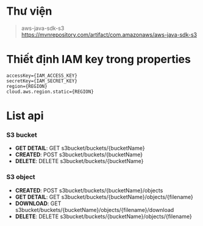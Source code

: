 # Thư viện
> aws-java-sdk-s3
> https://mvnrepository.com/artifact/com.amazonaws/aws-java-sdk-s3

# Thiết định IAM key trong properties
```shell
accessKey={IAM_ACCESS_KEY}
secretKey={IAM_SECRET_KEY}
region={REGION}
cloud.aws.region.static={REGION}
```
# List api
### S3 bucket
* **GET DETAIL**: GET s3bucket/buckets/{bucketName}
* **CREATED**: POST s3bucket/buckets/{bucketName}
* **DELETE**: DELETE s3bucket/buckets/{bucketName}

### S3 object
* **CREATED**: POST s3bucket/buckets/{bucketName}/objects
* **GET DETAIL**: GET s3bucket/buckets/{bucketName}/objects/{filename}
* **DOWNLOAD**: GET s3bucket/buckets/{bucketName}/objects/{filename}/download
* **DELETE**: DELETE s3bucket/buckets/{bucketName}/objects/{filename}

